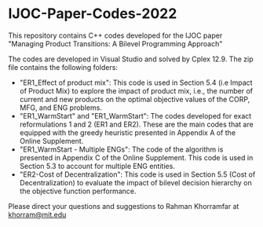 # IJOC-Paper-Codes-2022

This repository contains C++ codes developed for the IJOC paper "Managing Product Transitions: A Bilevel Programming Approach"

The codes are developed in Visual Studio and solved by Cplex 12.9. The zip file contains the following folders:

- "ER1_Effect of product mix": This code is used in Section 5.4 (i.e Impact of Product Mix) to explore the impact of product mix, i.e., the number of current and new
products on the optimal objective values of the CORP, MFG, and ENG problems.
- "ER1_WarmStart" and "ER1_WarmStart": The codes developed for exact reformulations 1 and 2 (ER1 and ER2). These are the main codes that are equipped with the greedy heuristic presented in Appendix A of the Online Supplement.
- "ER1_WarmStart - Multiple ENGs": The code of the algorithm is presented in Appendix C of the Online Supplement. This code is used in Section 5.3 to account for multiple ENG entities.
- "ER2-Cost of Decentralization": This code is used in Section 5.5 (Cost of Decentralization) to evaluate the impact of bilevel decision hierarchy on the objective function performance.



Please direct your questions and suggestions to Rahman Khorramfar at khorram@mit.edu




